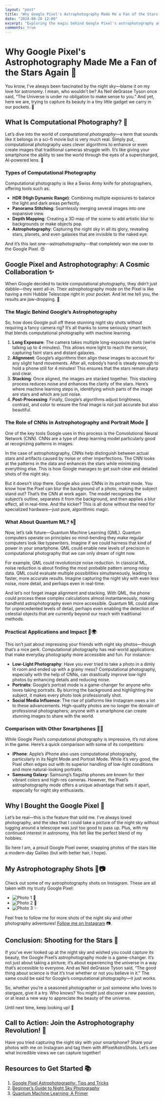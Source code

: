 ```yaml
---
layout: "post"
title: "Why Google Pixel's Astrophotography Made Me a Fan of the Stars Again"
date: "2024-08-20 12:00"
excerpt: "Exploring the magic behind Google Pixel's astrophotography and how computational photography changed the game."
comments: true
---
```


# Why Google Pixel's Astrophotography Made Me a Fan of the Stars Again 🌌

You know, I’ve always been fascinated by the night sky—blame it on my love for astronomy. I mean, who wouldn’t be? As Neil deGrasse Tyson once said, “The Universe is under no obligation to make sense to you.” And yet, here we are, trying to capture its beauty in a tiny little gadget we carry in our pockets. 📱

## What Is Computational Photography? 🤔

Let’s dive into the world of *computational photography*—a term that sounds like it belongs in a sci-fi movie but is very much real. Simply put, computational photography uses clever algorithms to enhance or even create images that traditional cameras struggle with. It’s like giving your smartphone the ability to see the world through the eyes of a supercharged, AI-powered lens. 🚀

### Types of Computational Photography

Computational photography is like a Swiss Army knife for photographers, offering tools such as:

- **HDR (High Dynamic Range)**: Combining multiple exposures to balance the light and dark areas perfectly.
- **Panorama Stitching**: Seamlessly merging several images into one expansive view.
- **Depth Mapping**: Creating a 3D map of the scene to add artistic blur to backgrounds or make objects pop.
- **Astrophotography**: Capturing the night sky in all its glory, revealing stars, planets, and even galaxies that are invisible to the naked eye.

And it’s this last one—astrophotography—that completely won me over to the Google Pixel. 😍

## Google Pixel and Astrophotography: A Cosmic Collaboration ✨

When Google decided to tackle computational photography, they didn’t just dabble—they went all-in. Their astrophotography mode on the Pixel is like having a mini Hubble Telescope right in your pocket. And let me tell you, the results are jaw-dropping. 🌠

### The Magic Behind Google’s Astrophotography

So, how does Google pull off these stunning night sky shots without requiring a fancy camera rig? It’s all thanks to some seriously smart tech that blends computational photography with machine learning.

1. **Long Exposure**: The camera takes multiple long-exposure shots (we’re talking up to 4 minutes). This allows more light to reach the sensor, capturing faint stars and distant galaxies.
2. **Alignment**: Google’s algorithms then align these images to account for any slight hand movements. After all, nobody’s hand is steady enough to hold a phone still for 4 minutes! This ensures that the stars remain sharp and clear.
3. **Stacking**: Once aligned, the images are stacked together. This stacking process reduces noise and enhances the clarity of the stars. Here’s where machine learning steps in, identifying which parts of the image are stars and which are just noise.
4. **Post-Processing**: Finally, Google’s algorithms adjust brightness, contrast, and color to ensure the final image is not just accurate but also beautiful.

### The Role of CNNs in Astrophotography and Portrait Mode 🤖

One of the key tools Google uses in this process is the Convolutional Neural Network (CNN). CNNs are a type of deep learning model particularly good at recognizing patterns in images. 

In the case of astrophotography, CNNs help distinguish between actual stars and artifacts caused by noise or other imperfections. The CNN looks at the patterns in the data and enhances the stars while minimizing everything else. This is how Google manages to get such clear and detailed shots of the night sky.

But it doesn’t stop there. Google also uses CNNs in its portrait mode. You know how the Pixel can blur the background of a photo, making the subject stand out? That’s the CNN at work again. The model recognizes the subject’s outline, separates it from the background, and then applies a blur effect, all in real-time. And the kicker? This is all done without the need for specialized hardware—just pure, algorithmic magic.

### What About Quantum ML? 🌀🔮

Now, let’s talk future—Quantum Machine Learning (QML). Quantum computers operate on principles so mind-bending they make regular computers look like typewriters. Imagine if we could harness that kind of power in your smartphone. QML could enable new levels of precision in computational photography that we can only dream of right now.

For example, QML could revolutionize noise reduction. In classical ML, noise reduction is about finding the most probable pattern among noisy data. QML could evaluate multiple possibilities simultaneously, leading to faster, more accurate results. Imagine capturing the night sky with even less noise, more detail, and perhaps even in real-time.

And let’s not forget image alignment and stacking. With QML, the phone could process these complex calculations almost instantaneously, making handheld astrophotography even more accessible. Quantum ML could allow for unprecedented levels of detail, perhaps even enabling the detection of celestial objects that are currently beyond our reach with traditional methods.

### Practical Applications and Impact 📸🌍

This isn’t just about impressing your friends with night sky photos—though that’s a nice perk. Computational photography has real-world applications that make everyday photography more accessible and fun. For instance:

- **Low-Light Photography**: Have you ever tried to take a photo in a dimly lit room and ended up with a grainy mess? Computational photography, especially with the help of CNNs, can drastically improve low-light photos by enhancing details and reducing noise.
- **Portraits**: Google’s portrait mode is a game-changer for anyone who loves taking portraits. By blurring the background and highlighting the subject, it makes every photo look professionally shot.
- **Social Media Influence**: The rise of platforms like Instagram owes a lot to these advancements. High-quality photos are no longer the domain of professional photographers; anyone with a smartphone can create stunning images to share with the world.

### Comparison with Other Smartphones 📱🤔

While Google Pixel’s computational photography is impressive, it’s not alone in the game. Here’s a quick comparison with some of its competitors:

- **iPhone**: Apple’s iPhone also uses computational photography, particularly in its Night Mode and Portrait Mode. While it’s very good, the Pixel often edges out with its superior handling of low-light conditions and more natural-looking portraits.
- **Samsung Galaxy**: Samsung’s flagship phones are known for their vibrant colors and high-res cameras. However, the Pixel’s astrophotography mode offers a unique advantage that sets it apart, especially for night sky enthusiasts.

## Why I Bought the Google Pixel 📸

Let’s be real—this is the feature that sold me. I’ve always loved photography, and the idea that I could take a picture of the night sky without lugging around a telescope was just too good to pass up. Plus, with my continued interest in astronomy, this felt like the perfect blend of my hobbies.

So here I am, a proud Google Pixel owner, snapping photos of the stars like a modern-day Galileo (but with better hair, I hope).

## My Astrophotography Shots 🌠📷

Check out some of my astrophotography shots on Instagram. These are all taken with my trusty Google Pixel:

- ![Photo 1](https://www.instagram.com/p/yourphoto1/) 🌌
- ![Photo 2](https://www.instagram.com/p/yourphoto2/) 🌟
- ![Photo 3](https://www.instagram.com/p/yourphoto3/) ✨

Feel free to follow me for more shots of the night sky and other photography adventures! [Follow me on Instagram](https://www.instagram.com/thabanglukhetho) 📷.

## Conclusion: Shooting for the Stars 🌟

If you’ve ever looked up at the night sky and wished you could capture its beauty, the Google Pixel’s astrophotography mode is a game-changer. It’s not just about taking a picture; it’s about experiencing the universe in a way that’s accessible to everyone. And as Neil deGrasse Tyson said, “The good thing about science is that it’s true whether or not you believe in it.” The same could be said for Google’s computational photography—it just works.

So, whether you’re a seasoned photographer or just someone who loves to stargaze, give it a try. Who knows? You might just discover a new passion, or at least a new way to appreciate the beauty of the universe.

Until next time, keep looking up! 🚀

## Call to Action: Join the Astrophotography Revolution! 🌌

Have you tried capturing the night sky with your smartphone? Share your photos with me on Instagram and tag them with #PixelAstroShots. Let’s see what incredible views we can capture together!

## Resources to Get Started 📚

1. [Google Pixel Astrophotography: Tips and Tricks](https://www.example.com)
2. [Beginner’s Guide to Night Sky Photography](https://www.example.com)
3. [Quantum Machine Learning: A Primer](https://www.example.com)
